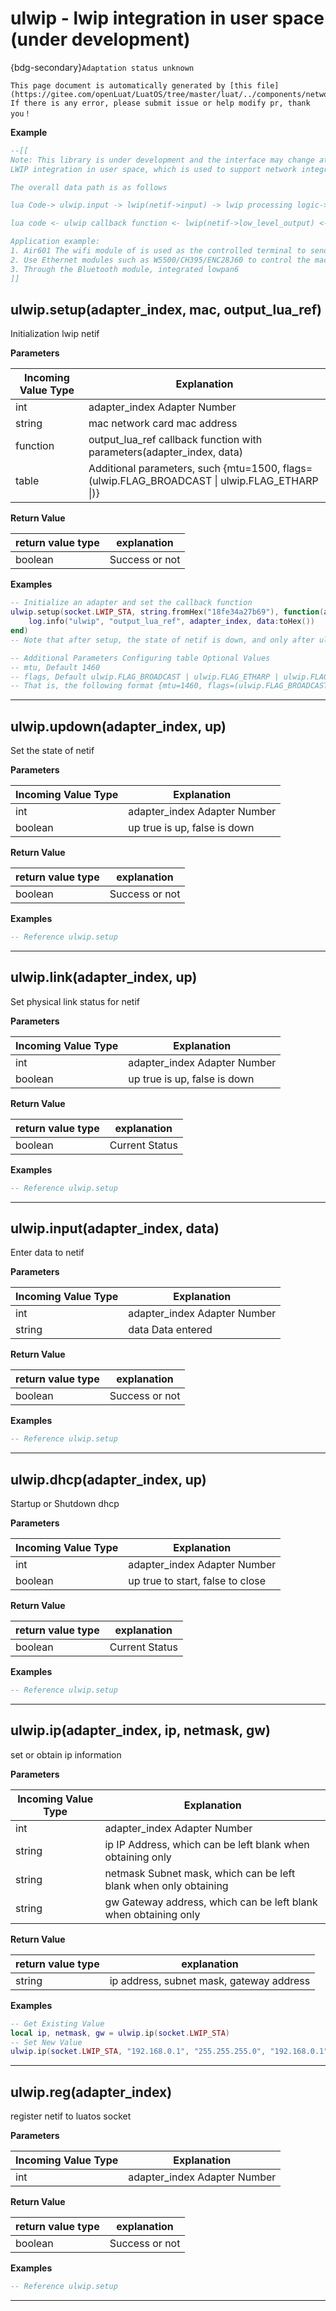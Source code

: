 # ulwip - lwip integration in user space (under development)

{bdg-secondary}`Adaptation status unknown`

```{note}
This page document is automatically generated by [this file](https://gitee.com/openLuat/LuatOS/tree/master/luat/../components/network/ulwip/binding/luat_lib_ulwip.c). If there is any error, please submit issue or help modify pr, thank you！
```


**Example**

```lua
--[[
Note: This library is under development and the interface may change at any time.
LWIP integration in user space, which is used to support network integration of lwip's netif to directly control the sending and receiving of MAC packets/IP packets in lua code.

The overall data path is as follows

lua Code-> ulwip.input -> lwip(netif->input) -> lwip processing logic-> luatos socket framework

lua code <- ulwip callback function <- lwip(netif->low_level_output) <- lwip processing logic <- luatos socket framework

Application example:
1. Air601 The wifi module of is used as the controlled terminal to send and receive MAC packets through UART/SPI to realize the function of Air780E/Air780EP integrated wifi module
2. Use Ethernet modules such as W5500/CH395/ENC28J60 to control the mac packet sending and receiving in the user's lua code and integrate it into the luatos socket framework
3. Through the Bluetooth module, integrated lowpan6
]]

```

## ulwip.setup(adapter_index, mac, output_lua_ref)



Initialization lwip netif

**Parameters**

|Incoming Value Type | Explanation|
|-|-|
|int|adapter_index Adapter Number|
|string|mac network card mac address|
|function|output_lua_ref callback function with parameters(adapter_index, data)|
|table|Additional parameters, such {mtu=1500, flags=(ulwip.FLAG_BROADCAST \| ulwip.FLAG_ETHARP \|)}|

**Return Value**

|return value type | explanation|
|-|-|
|boolean|Success or not|

**Examples**

```lua
-- Initialize an adapter and set the callback function
ulwip.setup(socket.LWIP_STA, string.fromHex("18fe34a27b69"), function(adapter_index, data)
    log.info("ulwip", "output_lua_ref", adapter_index, data:toHex())
end)
-- Note that after setup, the state of netif is down, and only after ulwip.updown(adapter_index, true) is called can data be sent and received normally.

-- Additional Parameters Configuring table Optional Values
-- mtu, Default 1460
-- flags, Default ulwip.FLAG_BROADCAST | ulwip.FLAG_ETHARP | ulwip.FLAG_ETHERNET | ulwip.FLAG_IGMP | ulwip.FLAG_MLD6
-- That is, the following format {mtu=1460, flags=(ulwip.FLAG_BROADCAST | ulwip.FLAG_ETHARP | ulwip.FLAG_ETHERNET | ulwip.FLAG_IGMP | ulwip.FLAG_MLD6)}

```

---

## ulwip.updown(adapter_index, up)



Set the state of netif

**Parameters**

|Incoming Value Type | Explanation|
|-|-|
|int|adapter_index Adapter Number|
|boolean|up true is up, false is down|

**Return Value**

|return value type | explanation|
|-|-|
|boolean|Success or not|

**Examples**

```lua
-- Reference ulwip.setup

```

---

## ulwip.link(adapter_index, up)



Set physical link status for netif

**Parameters**

|Incoming Value Type | Explanation|
|-|-|
|int|adapter_index Adapter Number|
|boolean|up true is up, false is down|

**Return Value**

|return value type | explanation|
|-|-|
|boolean|Current Status|

**Examples**

```lua
-- Reference ulwip.setup

```

---

## ulwip.input(adapter_index, data)



Enter data to netif

**Parameters**

|Incoming Value Type | Explanation|
|-|-|
|int|adapter_index Adapter Number|
|string|data Data entered|

**Return Value**

|return value type | explanation|
|-|-|
|boolean|Success or not|

**Examples**

```lua
-- Reference ulwip.setup

```

---

## ulwip.dhcp(adapter_index, up)



Startup or Shutdown dhcp

**Parameters**

|Incoming Value Type | Explanation|
|-|-|
|int|adapter_index Adapter Number|
|boolean|up true to start, false to close|

**Return Value**

|return value type | explanation|
|-|-|
|boolean|Current Status|

**Examples**

```lua
-- Reference ulwip.setup

```

---

## ulwip.ip(adapter_index, ip, netmask, gw)



set or obtain ip information

**Parameters**

|Incoming Value Type | Explanation|
|-|-|
|int|adapter_index Adapter Number|
|string|ip IP Address, which can be left blank when obtaining only|
|string|netmask Subnet mask, which can be left blank when only obtaining|
|string|gw Gateway address, which can be left blank when obtaining only|

**Return Value**

|return value type | explanation|
|-|-|
|string|ip address, subnet mask, gateway address|

**Examples**

```lua
-- Get Existing Value
local ip, netmask, gw = ulwip.ip(socket.LWIP_STA)
-- Set New Value
ulwip.ip(socket.LWIP_STA, "192.168.0.1", "255.255.255.0", "192.168.0.1")

```

---

## ulwip.reg(adapter_index)



register netif to luatos socket

**Parameters**

|Incoming Value Type | Explanation|
|-|-|
|int|adapter_index Adapter Number|

**Return Value**

|return value type | explanation|
|-|-|
|boolean|Success or not|

**Examples**

```lua
-- Reference ulwip.setup

```

---


